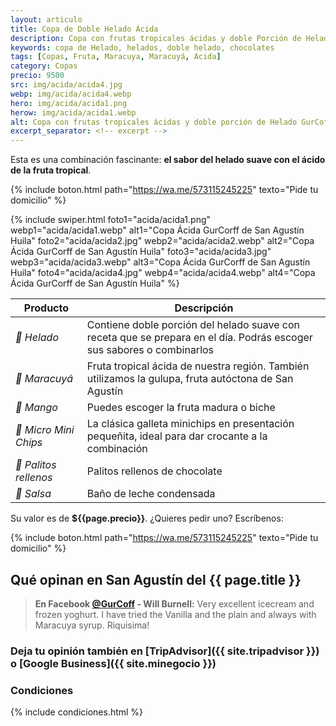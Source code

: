 ```yaml
---
layout: articulo
title: Copa de Doble Helado Ácida
description: Copa con frutas tropicales ácidas y doble Porción de Helado Suave
keywords: copa de Helado, helados, doble helado, chocolates
tags: [Copas, Fruta, Maracuya, Maracuyá, Acida]
category: Copas
precio: 9500
src: img/acida/acida4.jpg
webp: img/acida/acida4.webp
hero: img/acida/acida1.png
herow: img/acida/acida1.webp
alt: Copa con frutas tropicales ácidas y doble porción de Helado GurCoff
excerpt_separator: <!-- excerpt -->
---
```

Esta es una combinación fascinante: **el sabor del helado suave con el ácido de la fruta tropical**.

<!-- excerpt -->

{% include boton.html path="https://wa.me/573115245225" texto="Pide tu domicilio" %}

<!-- Swiper -->
{% include swiper.html foto1="acida/acida1.png" webp1="acida/acida1.webp" alt1="Copa Ácida GurCorff de San Agustín Huila" foto2="acida/acida2.jpg" webp2="acida/acida2.webp" alt2="Copa Ácida GurCorff de San Agustín Huila" foto3="acida/acida3.jpg" webp3="acida/acida3.webp" alt3="Copa Ácida GurCorff de San Agustín Huila" foto4="acida/acida4.jpg" webp4="acida/acida4.webp" alt4="Copa Ácida GurCorff de San Agustín Huila" %}

| Producto | Descripción |
| ----------- | ------ |
| *🍦 Helado* | Contiene doble porción del helado suave con receta que se prepara en el día. Podrás escoger sus sabores o combinarlos |
| *🍋 Maracuyá* | Fruta tropical ácida de nuestra región. También utilizamos la gulupa, fruta autóctona de San Agustín |
| *🥭 Mango* | Puedes escoger la fruta madura o biche |
| *🍪 Micro Mini Chips* | La clásica galleta minichips en presentación pequeñita, ideal para dar crocante a la combinación |
| *🥖 Palitos rellenos* | Palitos rellenos de chocolate |
| *🍶 Salsa* | Baño de leche condensada |

Su valor es de **${{page.precio}}**. ¿Quieres pedir uno? Escríbenos:

{% include boton.html path="https://wa.me/573115245225" texto="Pide tu domicilio" %}

## Qué opinan en San Agustín del {{ page.title }}

> **En Facebook [@GurCoff]({{site.facebook}}) - Will Burnell:** Very excellent icecream and frozen yoghurt. I have tried the Vanilla and the plain and always with Maracuya syrup. Riquisima!

### Deja tu opinión también en [TripAdvisor]({{ site.tripadvisor }}) o [Google Business]({{ site.minegocio }})

### Condiciones

{% include condiciones.html %}
